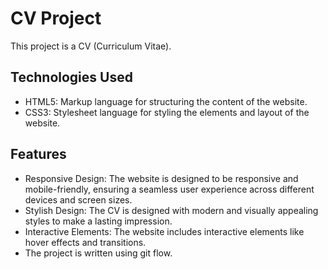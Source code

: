 # CV Project

This project is a CV (Curriculum Vitae).

## Technologies Used
- HTML5: Markup language for structuring the content of the website.
- CSS3: Stylesheet language for styling the elements and layout of the website.

## Features
- Responsive Design: The website is designed to be responsive and mobile-friendly, ensuring a seamless user experience across different devices and screen sizes.
- Stylish Design: The CV is designed with modern and visually appealing styles to make a lasting impression.
- Interactive Elements: The website includes interactive elements like hover effects and transitions.
- The project is written using git flow.

